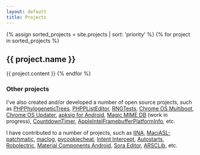 ```yaml
---
layout: default
title: Projects
---
```


{% assign sorted_projects = site.projects | sort: 'priority' %}
{% for project in sorted_projects %}
## {{ project.name }}
{{ project.content }}
{% endfor %}

### Other projects
I've also created and/or developed a number of open source projects, such as [PHPPhylogeneticTrees](https://github.com/MuntashirAkon/PHPPhylogeneticTrees), [PHPPListEditor](https://github.com/MuntashirAkon/PHPPListEditor), [RNGTests](https://github.com/MuntashirAkon/RNGTests), [Chrome OS Multiboot](https://github.com/MuntashirAkon/Chrome-OS-Multiboot), [Chrome OS Updater](https://github.com/MuntashirAkon/chrome_os_updater), [apksig for Android](https://github.com/MuntashirAkon/apksig-android), [Magic MIME DB](https://github.com/MuntashirAkon/magic-mime-db) (work in progress), [CountdownTimer](https://github.com/MuntashirAkon/CountdownTimer), [AppleIntelFramebufferPlatformInfo](https://github.com/MuntashirAkon/AppleIntelFramebufferPlatformInfo), etc.

I have contributed to a number of projects, such as [IINA](https://github.com/iina/iina), [MaciASL-patchmatic](https://github.com/RehabMan/OS-X-MaciASL-patchmatic), [maclog](https://github.com/syscl/maclog), [pycookiecheat](https://github.com/n8henrie/pycookiecheat), [Intent Intercept](https://github.com/MuntashirAkon/intent-intercept), [Autostarts](https://github.com/miracle2k/android-autostarts), [Robolectric](https://github.com/robolectric/robolectric), [Material Components Android](https://github.com/material-components/material-components-android), [Sora Editor](https://github.com/Rosemoe/sora-editor), [ARSCLib](https://github.com/REAndroid/ARSCLib), etc.